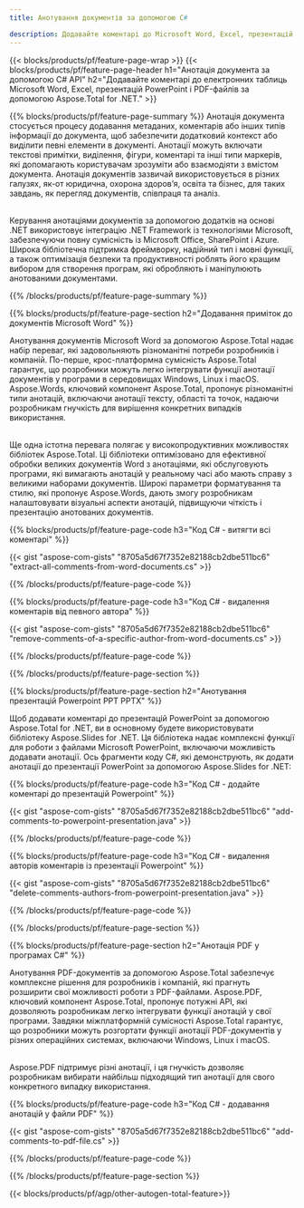```yaml
---
title: Анотування документів за допомогою C#  

description: Додавайте коментарі до Microsoft Word, Excel, презентацій PowerPoint і PDF-файлів за допомогою програми C#. Керуйте анотаціями з легкістю.
---
```


{{< blocks/products/pf/feature-page-wrap >}}
{{< blocks/products/pf/feature-page-header h1="Анотація документа за допомогою C# API" h2="Додавайте коментарі до електронних таблиць Microsoft Word, Excel, презентацій PowerPoint і PDF-файлів за допомогою Aspose.Total for .NET." >}}

{{% blocks/products/pf/feature-page-summary %}}
Анотація документа стосується процесу додавання метаданих, коментарів або інших типів інформації до документа, щоб забезпечити додатковий контекст або виділити певні елементи в документі. Анотації можуть включати текстові примітки, виділення, фігури, коментарі та інші типи маркерів, які допомагають користувачам зрозуміти або взаємодіяти з вмістом документа. Анотація документів зазвичай використовується в різних галузях, як-от юридична, охорона здоров’я, освіта та бізнес, для таких завдань, як перегляд документів, співпраця та аналіз. <br /><br />

Керування анотаціями документів за допомогою додатків на основі .NET використовує інтеграцію .NET Framework із технологіями Microsoft, забезпечуючи повну сумісність із Microsoft Office, SharePoint і Azure. Широка бібліотечна підтримка фреймворку, надійний тип і мовні функції, а також оптимізація безпеки та продуктивності роблять його кращим вибором для створення програм, які обробляють і маніпулюють анотованими документами. 

{{% /blocks/products/pf/feature-page-summary  %}}

{{% blocks/products/pf/feature-page-section  h2="Додавання приміток до документів Microsoft Word" %}}

Анотування документів Microsoft Word за допомогою Aspose.Total надає набір переваг, які задовольняють різноманітні потреби розробників і компаній. По-перше, крос-платформна сумісність Aspose.Total гарантує, що розробники можуть легко інтегрувати функції анотації документів у програми в середовищах Windows, Linux і macOS. Aspose.Words, ключовий компонент Aspose.Total, пропонує різноманітні типи анотацій, включаючи анотації тексту, області та точок, надаючи розробникам гнучкість для вирішення конкретних випадків використання. <br /><br />

Ще одна істотна перевага полягає у високопродуктивних можливостях бібліотек Aspose.Total. Ці бібліотеки оптимізовано для ефективної обробки великих документів Word з анотаціями, які обслуговують програми, які вимагають анотацій у реальному часі або мають справу з великими наборами документів. Широкі параметри форматування та стилю, які пропонує Aspose.Words, дають змогу розробникам налаштовувати візуальні аспекти анотацій, підвищуючи чіткість і презентацію анотованих документів. 

{{% blocks/products/pf/feature-page-code h3="Код C# - витягти всі коментарі" %}}

{{< gist "aspose-com-gists" "8705a5d67f7352e82188cb2dbe511bc6" "extract-all-comments-from-word-documents.cs" >}}

{{% /blocks/products/pf/feature-page-code  %}}

{{% blocks/products/pf/feature-page-code h3="Код C# - видалення коментарів від певного автора" %}}

{{< gist "aspose-com-gists" "8705a5d67f7352e82188cb2dbe511bc6" "remove-comments-of-a-specific-author-from-word-documents.cs" >}}

{{% /blocks/products/pf/feature-page-code  %}}

{{% /blocks/products/pf/feature-page-section %}}

{{% blocks/products/pf/feature-page-section  h2="Анотування презентацій Powerpoint PPT PPTX" %}}

Щоб додавати коментарі до презентацій PowerPoint за допомогою Aspose.Total for .NET, ви в основному будете використовувати бібліотеку Aspose.Slides for .NET. Ця бібліотека надає комплексні функції для роботи з файлами Microsoft PowerPoint, включаючи можливість додавати анотації. Ось фрагменти коду C#, які демонструють, як додати анотації до презентації PowerPoint за допомогою Aspose.Slides for .NET:<br />

{{% blocks/products/pf/feature-page-code h3="Код C# - додайте коментарі до презентацій Powerpoint" %}}

{{< gist "aspose-com-gists" "8705a5d67f7352e82188cb2dbe511bc6" "add-comments-to-powerpoint-presentation.java" >}}

{{% /blocks/products/pf/feature-page-code  %}}

{{% blocks/products/pf/feature-page-code h3="Код C# - видалення авторів коментарів із презентації Powerpoint" %}}

{{< gist "aspose-com-gists" "8705a5d67f7352e82188cb2dbe511bc6" "delete-comments-authors-from-powerpoint-presentation.java" >}}

{{% /blocks/products/pf/feature-page-code  %}}

{{% /blocks/products/pf/feature-page-section %}}

{{% blocks/products/pf/feature-page-section  h2="Анотація PDF у програмах C#" %}}

Анотування PDF-документів за допомогою Aspose.Total забезпечує комплексне рішення для розробників і компаній, які прагнуть розширити свої можливості роботи з PDF-файлами. Aspose.PDF, ключовий компонент Aspose.Total, пропонує потужні API, які дозволяють розробникам легко інтегрувати функції анотацій у свої програми. Завдяки міжплатформній сумісності Aspose.Total гарантує, що розробники можуть розгортати функції анотації PDF-документів у різних операційних системах, включаючи Windows, Linux і macOS.<br /><br />

Aspose.PDF підтримує різні анотації, і ця гнучкість дозволяє розробникам вибирати найбільш підходящий тип анотації для свого конкретного випадку використання. 

{{% blocks/products/pf/feature-page-code h3="Код C# - додавання анотацій у файли PDF" %}}

{{< gist "aspose-com-gists" "8705a5d67f7352e82188cb2dbe511bc6" "add-comments-to-pdf-file.cs" >}}

{{% /blocks/products/pf/feature-page-code  %}}

{{% /blocks/products/pf/feature-page-section %}}

{{< blocks/products/pf/agp/other-autogen-total-feature>}}